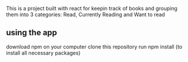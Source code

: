 
This is a project built with react for keepin track of books and grouping them into 3 categories:
Read, Currently Reading and Want to read

## using the app
download npm on your computer
clone this repository
run npm install (to install all necessary packages)